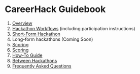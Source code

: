 # CareerHack Guidebook

1. [Overview](/guidebook/overview)
1. [Hackathon Workflows](/guidebook/hackathon-workflows) (including participation instructions)
  1. [Short-Form Hackathon](/guidebook/hackathon-workflows/short-form)
  1. Long-form hackathons (Coming Soon)
  1. [Scoring](/guidebook/hackathon-workflows/scoring)
1. [Scoring](./scoring.md)
1. [How-To Guide](/guidebook/how-to)
1. [Between Hackathons](/guidebook/between-hackathons)
1. [Frequently Asked Questions](/guidebook/frequently-asked-questions)
